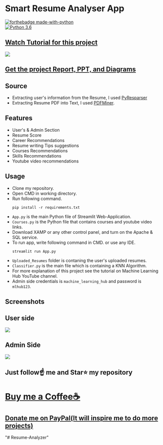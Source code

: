 # Smart Resume Analyser App

[![forthebadge made-with-python](http://ForTheBadge.com/images/badges/made-with-python.svg)](https://www.python.org/)                 
[![Python 3.6](https://img.shields.io/badge/python-3.6-blue.svg)](https://www.python.org/downloads/release/python-360/)   

## [Watch Tutorial for this project](https://youtu.be/hqu5EYMLCUw)
<img src="https://github.com/Spidy20/Smart_Resume_Analyser_App/blob/master/yt_thumb.jpg">

## [Get the project Report, PPT, and Diagrams](https://kushalbhavsar1820.stores.instamojo.com/product/864991/smart-resume-analyzer-ppt-report-and-diagram-c091f/)
## Source
- Extracting user's information from the Resume, I used [PyResparser](https://omkarpathak.in/pyresparser/)
- Extracting Resume PDF into Text, I used [PDFMiner](https://pypi.org/project/pdfminer/).

## Features
- User's & Admin Section
- Resume Score
- Career Recommendations
- Resume writing Tips suggestions
- Courses Recommendations
- Skills Recommendations
- Youtube video recommendations

## Usage
- Clone my repository.
- Open CMD in working directory.
- Run following command.
  ```
  pip install -r requirements.txt
  ```
- `App.py` is the main Python file of Streamlit Web-Application. 
- `Courses.py` is the Python file that contains courses and youtube video links.
- Download XAMP or any other control panel, and turn on the Apache & SQL service.
- To run app, write following command in CMD. or use any IDE.
  ```
  streamlit run App.py
  ```
- `Uploaded_Resumes` folder is contaning the user's uploaded resumes.
- `Classifier.py` is the main file which is containing a KNN Algorithm.
- For more explanation of this project see the tutorial on Machine Learning Hub YouTube channel.
- Admin side credentials is `machine_learning_hub` and password is `mlhub123`. 

## Screenshots

## User side
<img src="https://github.com/Spidy20/Smart_Resume_Analyser_App/blob/master/sc1.png">

## Admin Side
<img src="https://github.com/Spidy20/Smart_Resume_Analyser_App/blob/master/sc2.png">


## Just follow☝️ me and Star⭐ my repository 

# [Buy me a Coffee☕](https://www.buymeacoffee.com/spidy20)
## [Donate me on PayPal(It will inspire me to do more projects)](https://www.paypal.me/spidy1820)
"# Resume-Analyzer" 
